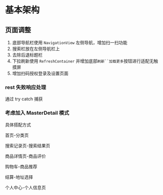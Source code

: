 # 基本架构

## 页面调整

1. 底部导航栏使用 `NavigationView` 左侧导航，增加扫一扫功能
2. 搜索栏放在左侧导航栏上
3. 去除后退标题栏
4. 下拉刷新使用 `RefreshContainer` 并增加底部`刷新``加载更多`按钮进行适配无触摸屏
5. 增加扫码授权登录及设置页面

### rest 失败响应处理

通过 try catch 捕获

### 考虑加入 MasterDetail 模式

具体搭配方式

首页-分类页

搜索记录页-搜索结果页

商品详情页-商品评价

购物车-商品推荐

结算-地址选择

个人中心-个人信息页


